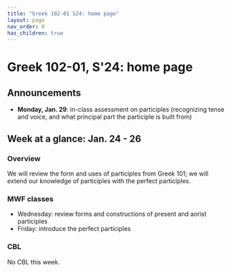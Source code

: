 ```yaml
---
title: "Greek 102-01 S24: home page"
layout: page
nav_order: 0
has_children: true
---
```


# Greek 102-01, S'24: home page

## Announcements

- **Monday, Jan. 29**: in-class assessment on participles (recognizing tense and voice, and what principal part the participle is built from)

## Week at a glance: Jan. 24 - 26

### Overview

We will review the form and uses of participles from Greek 101; we will extend our knowledge of participles with the perfect participles.

### MWF classes

- Wednesday: review forms and constructions of present and aorist participles
- Friday: introduce the perfect participles

### CBL

No CBL this week.